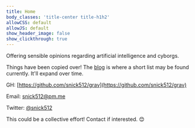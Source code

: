 ```yaml
---
title: Home
body_classes: 'title-center title-h1h2'
allowCSS: default
allowJS: default
show_header_image: false
show_clickthrough: true
---
```


Offering sensible opinions regarding artificial intelligence and cyborgs.

Things have been copied over! The [blog](/blog) is where a short list may be found currently. It'll expand over time.  

GH: [https://github.com/snick512/grav](https://github.com/snick512/grav)

Email: snick512@pm.me

Twitter: [@snick512](https://twitter.com/snick512)

This could be a collective effort! Contact if interested. 😊